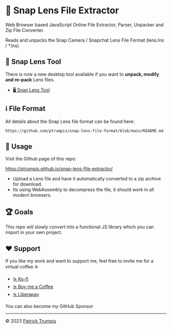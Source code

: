 # 👻 Snap Lens File Extractor
Web Browser based JavaScript Online File Extractor, Parser, Unpacker and Zip File Converter.

Reads and unpacks the Snap Camera / Snapchat Lens File Format (lens.lns / *.lns)

## 🧰 Snap Lens Tool
There is now a new desktop tool available if you want to **unpack, modify and re-pack** Lens files.

- [🖥️ Snap Lens Tool](https://github.com/ptrumpis/snap-lens-tool)

## ℹ️ File Format
All details about the Snap Lens file format can be found here:
```
https://github.com/ptrumpis/snap-lens-file-format/blob/main/README.md
```

## 🚀 Usage
Visit the Github page of this repo:

https://ptrumpis.github.io/snap-lens-file-extractor/

- Upload a Lens file and have it automatically converted to a zip archive for download.
- Its using WebAssembly to decompress the file, it should work in all modern browsers.

## 🏆 Goals
This repo will slowly convert into a functional JS library which you can import in your own project.

## ❤️ Support
If you like my work and want to support me, feel free to invite me for a virtual coffee ☕

- [☕ Ko-fi](https://ko-fi.com/ptrumpis)
- [☕ Buy me a Coffee](https://www.buymeacoffee.com/ptrumpis)
- [☕ Liberapay](https://liberapay.com/ptrumpis/)

You can also become my GitHub Sponsor

---

© 2023 [Patrick Trumpis](https://github.com/ptrumpis)
